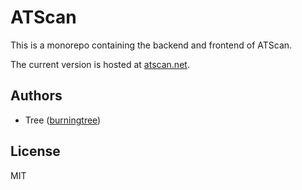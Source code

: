 # ATScan

This is a monorepo containing the backend and frontend of ATScan.

The current version is hosted at [atscan.net](https://atscan.net).

## Authors
- Tree ([burningtree](https://github.com/burningtree))

## License
MIT